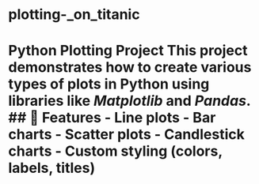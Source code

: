 # plotting-_on_titanic
# Python Plotting Project  This project demonstrates how to create various types of plots in Python using libraries like *Matplotlib* and *Pandas*.  ## 📌 Features - Line plots - Bar charts - Scatter plots - Candlestick charts - Custom styling (colors, labels, titles)  
